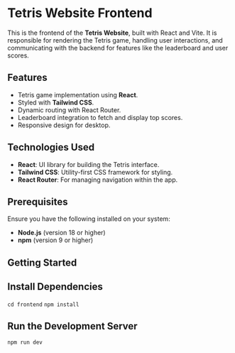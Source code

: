 # Tetris Website Frontend

This is the frontend of the **Tetris Website**, built with React and Vite. It is responsible for rendering the Tetris game, handling user interactions, and communicating with the backend for features like the leaderboard and user scores.

## Features
- Tetris game implementation using **React**.
- Styled with **Tailwind CSS**.
- Dynamic routing with React Router.
- Leaderboard integration to fetch and display top scores.
- Responsive design for desktop.

## Technologies Used
- **React**: UI library for building the Tetris interface.
- **Tailwind CSS**: Utility-first CSS framework for styling.
- **React Router**: For managing navigation within the app.

## Prerequisites
Ensure you have the following installed on your system:
- **Node.js** (version 18 or higher)
- **npm** (version 9 or higher)

## Getting Started

## Install Dependencies
```cd frontend```
```npm install```

## Run the Development Server
```npm run dev```